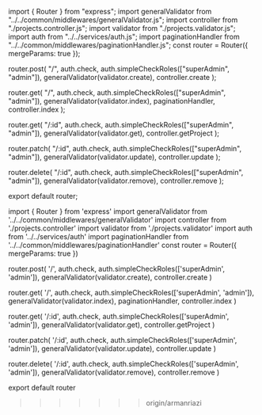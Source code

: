 
import { Router } from "express";
import generalValidator from "../../common/middlewares/generalValidator.js";
import controller from "./projects.controller.js";
import validator from "./projects.validator.js";
import auth from "../../services/auth.js";
import paginationHandler from "../../common/middlewares/paginationHandler.js";
const router = Router({ mergeParams: true });

router.post(
  "/",
  auth.check,
  auth.simpleCheckRoles(["superAdmin", "admin"]),
  generalValidator(validator.create),
  controller.create
);

router.get(
  "/",
  auth.check,
  auth.simpleCheckRoles(["superAdmin", "admin"]),
  generalValidator(validator.index),
  paginationHandler,
  controller.index
);

router.get(
  "/:id",
  auth.check,
  auth.simpleCheckRoles(["superAdmin", "admin"]),
  generalValidator(validator.get),
  controller.getProject
);

router.patch(
  "/:id",
  auth.check,
  auth.simpleCheckRoles(["superAdmin", "admin"]),
  generalValidator(validator.update),
  controller.update
);

router.delete(
  "/:id",
  auth.check,
  auth.simpleCheckRoles(["superAdmin", "admin"]),
  generalValidator(validator.remove),
  controller.remove
);

export default router;

import { Router } from 'express'
import generalValidator from '../../common/middlewares/generalValidator'
import controller from './projects.controller'
import validator from './projects.validator'
import auth from '../../services/auth'
import paginationHandler from '../../common/middlewares/paginationHandler'
const router = Router({ mergeParams: true })

router.post(
  '/',
  auth.check,
  auth.simpleCheckRoles(['superAdmin', 'admin']),
  generalValidator(validator.create),
  controller.create
)

router.get(
  '/',
  auth.check,
  auth.simpleCheckRoles(['superAdmin', 'admin']),
  generalValidator(validator.index),
  paginationHandler,
  controller.index
)

router.get(
  '/:id',
  auth.check,
  auth.simpleCheckRoles(['superAdmin', 'admin']),
  generalValidator(validator.get),
  controller.getProject
)

router.patch(
  '/:id',
  auth.check,
  auth.simpleCheckRoles(['superAdmin', 'admin']),
  generalValidator(validator.update),
  controller.update
)

router.delete(
  '/:id',
  auth.check,
  auth.simpleCheckRoles(['superAdmin', 'admin']),
  generalValidator(validator.remove),
  controller.remove
)

export default router
>>>>>>> origin/armanriazi
